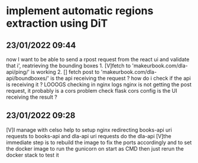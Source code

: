 # implement automatic regions extraction using DiT 
## 23/01/2022 09:44
now I want to be able to send a rpost request from the react ui and validate that i', reatrieving the bounding boxes
	1. [V]fetch to 'makeurbook.com/dla-api/ping/' is working
	2. [] fetch post to 'makeurbook.com/dla-api/boundboxes/' 
		is the api receiving the request ?
			how do i check if the api is receiving it ? LOOOGS
			checking in nginx logs nginx is not getting the post request, it probably is a cors problem 
			check flask cors config
		is the UI receiving the result ?
## 23/01/2022 09:28
[V]I manage with celso help to setup nginx redirecting books-api uri requests to books-api and dla-api uri requests do the dla-api
[V]the immediate step is to rebuild the image to fix the ports accordingly and to set the docker image to run the gunicorn on start as CMD
then just rerun the docker stack to test it

